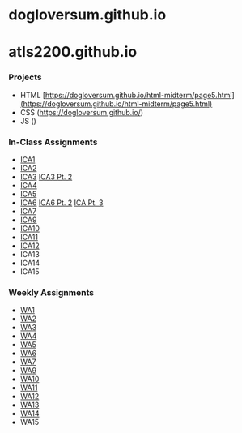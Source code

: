 # dogloversum.github.io

# atls2200.github.io
### **Projects**

* HTML
    [https://dogloversum.github.io/html-midterm/page5.html](https://dogloversum.github.io/html-midterm/page5.html)
* CSS
    (https://dogloversum.github.io/)
* JS ()

### **In-Class Assignments**

+ [ICA1](https://dogloversum.github.io/ica/ica1.pdf)
+ [ICA2](https://dogloversum.github.io/ica/ica1.pdf)
+ [ICA3](https://dogloversum.github.io/ica/ica3-part2/index.html)
    [ICA3 Pt. 2](https://dogloversum.github.io/ica/ica3a.html)
+ [ICA4](https://dogloversum.github.io/ica/ica4.html)
+ [ICA5](https://dogloversum.github.io/ica/ica5/ica5.html)
+ [ICA6](https://dogloversum.github.io/ica/ica6/ica6-part1.html)
    [ICA6 Pt. 2](https://dogloversum.github.io/ica/ica6/ica6-part2.html)
    [ICA Pt. 3](https://dogloversum.github.io/ica/ica6/ica6-part3.html)
+ [ICA7](https://dogloversum.github.io/ica/ica7.html)
+ [ICA9](https://dogloversum.github.io/ica/ica9.html)
+ [ICA10](https://dogloversum.github.io/ica/ica10.html)
+ [ICA11](https://dogloversum.github.io/ica/ica11.html)
+ [ICA12](https://dogloversum.github.io/ica/ica12/ica12.html)
+ ICA13
+ ICA14
+ ICA15

### **Weekly Assignments**

- [WA1](https://dogloversum.github.io/wa/wa1.html)
- [WA2](https://dogloversum.github.io/wa/wa2.html)
- [WA3](https://dogloversum.github.io/wa/wa3.html)
- [WA4](https://dogloversum.github.io/wa/wa4/wa4.html)
- [WA5](https://dogloversum.github.io/wa/wa5.html)
- [WA6](https://dogloversum.github.io/wa/wa6/wa6.html)
- [WA7](https://dogloversum.github.io/wa/wa7.html)
- [WA9](https://dogloversum.github.io/wa/wa9.html)
- [WA10](https://dogloversum.github.io/wa/wa10/wa10.html)
- [WA11](https://dogloversum.github.io/wa/wa11/wa11.html)
- [WA12](https://dogloversum.github.io/wa/wa12/wa12.html)
- [WA13](https://dogloversum.github.io/wa/wa13/wa13.html)
- [WA14](https://dogloversum.github.io/wa/wa14.html)
- WA15




